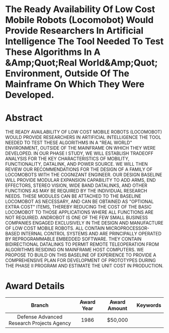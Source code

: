
The Ready Availability Of Low Cost Mobile Robots (Locomobot) Would Provide Researchers In Artificial Intelligence The Tool Needed To Test These Algorithms In A &Amp;Quot;Real World&Amp;Quot; Environment, Outside Of The Mainframe On Which They Were Developed.
==================================================================================================================================================================================================================================================================

# Abstract


THE READY AVAILABILITY OF LOW COST MOBILE ROBOTS (LOCOMOBOT) WOULD PROVIDE RESEARCHERS IN ARTIFICIAL INTELLIGENCE THE TOOL NEEDED TO TEST THESE ALGORITHMS IN A &quot;REAL WORLD&quot; ENVIRONMENT, OUTSIDE OF THE MAINFRAME ON WHICH THEY WERE DEVELOPED. IN OUR PHASE I STUDY, WE WILL ESTABLISH TRADEOFF ANALYSIS FOR THE KEY CHARACTERISTICS OF MOBILITY, FUNCTIONALITY, DATALINK, AND POWER SOURCE. WE WILL THEN REVIEW OUR RECOMMENDATIONS FOR THE DESIGN OF A FAMILY OF LOCOMOBOTS WITH THE COGNIZANT ENGINEER. OUR DESIGN BASELINE WILL PROVIDE MODULAR EXPANSION CAPABILITY TO ADD ARMS, END EFFECTORS, STEREO VISION, WIDE BAND DATALINKS, AND OTHER FUNCTIONS AS MAY BE REQUIRED BY THE INDIVIDUAL RESEARCH NEEDS. THESE MODULES CAN BE ATTACHED TO THE BASELINE LOCOMOBOT AS NECESSARY, AND CAN BE OBTAINED AS &quot;OPTIONAL EXTRA COST&quot; ITEMS, THEREBY REDUCING THE COST OF THE BASIC LOCOMOBOT TO THOSE APPLICATIONS WHERE ALL FUNCTIONS ARE NOT REQUIRED. ANDROBOT IS ONE OF THE FEW SMALL BUSINESS COMPANIES ENGAGED EXCLUSIVELY IN THE DESIGN AND MANUFACTURE OF LOW COST MOBILE ROBOTS. ALL CONTAIN MICROPROCESSOR-BASED INTERNAL CONTROL SYSTEMS AND ARE PRINCIPALLY OPERATED BY REPROGRAMMABLE EMBEDDED SOFTWARE. THEY CONTAIN BIDIRECTIONAL DATALINKS TO PERMIT REMOTE TELEOPERATION FROM ALGORITHMS RESIDING ON MAINFRAME HOST COMPUTERS. WE PROPOSE TO BUILD ON THIS BASELINE OF EXPERIENCE TO PROVIDE A COMPREHENSIVE PLAN FOR DEVELOPMENT OF PROTOTYPES DURING THE PHASE II PROGRAM AND ESTIMATE THE UNIT COST IN PRODUCTION.  

# Award Details

|Branch|Award Year|Award Amount|Keywords|
| :---: | :---: | :---: | :---: |
|Defense Advanced Research Projects Agency|1986|$50,000||
